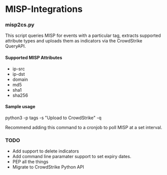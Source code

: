 # MISP-Integrations


### misp2cs.py

This script queries MISP for events with a particular tag, extracts supported attribute types and uploads them as indicators via the CrowdStrike QueryAPI.

#### Supported MISP Attributes

 - ip-src
 - ip-dst
 - domain
 - md5
 - sha1
 - sha256

#### Sample usage

python3 -p tags -s "Upload to CrowdStrike" -q

Recommend adding this command to a cronjob to poll MISP at a set interval.

### TODO
- Add support to delete indicators
- Add command line paramater support to set expiry dates.
- PEP all the things
- Migrate to CrowdStrike Python API
